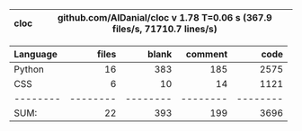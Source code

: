 cloc|github.com/AlDanial/cloc v 1.78  T=0.06 s (367.9 files/s, 71710.7 lines/s)
--- | ---

Language|files|blank|comment|code
:-------|-------:|-------:|-------:|-------:
Python|16|383|185|2575
CSS|6|10|14|1121
--------|--------|--------|--------|--------
SUM:|22|393|199|3696
